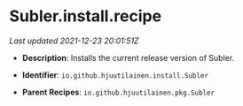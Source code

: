 # Subler.install.recipe

_Last updated 2021-12-23 20:01:51Z_

- **Description**: Installs the current release version of Subler.

- **Identifier**: `io.github.hjuutilainen.install.Subler`

- **Parent Recipes**: `io.github.hjuutilainen.pkg.Subler`
